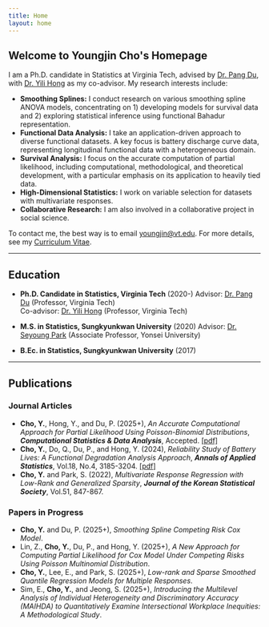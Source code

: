 ```yaml
---
title: Home
layout: home
---
```


## Welcome to Youngjin Cho's Homepage

I am a Ph.D. candidate in Statistics at Virginia Tech, advised by [Dr. Pang Du](https://pangdu3a.github.io/), with [Dr. Yili Hong](https://scholar.google.com/citations?user=jIJnyHMAAAAJ&hl=en) as my co-advisor. My research interests include:

- **Smoothing Splines:** I conduct research on various smoothing spline ANOVA models, concentrating on 1) developing models for survival data and 2) exploring statistical inference using functional Bahadur representation.
- **Functional Data Analysis:** I take an application-driven approach to diverse functional datasets. A key focus is battery discharge curve data, representing longitudinal functional data with a heterogeneous domain.
- **Survival Analysis:** I focus on the accurate computation of partial likelihood, including computational, methodological, and theoretical development, with a particular emphasis on its application to heavily tied data.
- **High-Dimensional Statistics:** I work on variable selection for datasets with multivariate responses.
- **Collaborative Research:** I am also involved in a collaborative project in social science.  

To contact me, the best way is to email [youngjin@vt.edu](mailto:youngjin@vt.edu). For more details, see my [Curriculum Vitae](CV_Youngjin_Cho.pdf).

---

## Education

- **Ph.D. Candidate in Statistics, Virginia Tech** (2020-) 
  Advisor: [Dr. Pang Du](https://pangdu3a.github.io/) (Professor, Virginia Tech)  
  Co-advisor: [Dr. Yili Hong](https://scholar.google.com/citations?user=jIJnyHMAAAAJ&hl=en) (Professor, Virginia Tech)  

- **M.S. in Statistics, Sungkyunkwan University** (2020) 
  Advisor: [Dr. Seyoung Park](https://sites.google.com/view/seyoungpark/home) (Associate Professor, Yonsei University)  

- **B.Ec. in Statistics, Sungkyunkwan University** (2017)

---

## Publications

### Journal Articles
- **Cho, Y.**, Hong, Y., and Du, P. (2025+), *An Accurate Computational Approach for Partial Likelihood Using Poisson-Binomial Distributions*, ***Computational Statistics & Data Analysis***, Accepted. [[pdf]](arxivlink) 
- **Cho, Y.**, Do, Q., Du, P., and Hong, Y. (2024), *Reliability Study of Battery Lives: A Functional Degradation Analysis Approach*, ***Annals of Applied Statistics***, Vol.18, No.4, 3185-3204. [[pdf]](https://arxiv.org/pdf/2212.05515)  
- **Cho, Y.** and Park, S. (2022), *Multivariate Response Regression with Low-Rank and Generalized Sparsity*, ***Journal of the Korean Statistical Society***, Vol.51, 847-867. 

### Papers in Progress
- **Cho, Y.** and Du, P. (2025+), *Smoothing Spline Competing Risk Cox Model*.  
- Lin, Z., **Cho, Y.**, Du, P., and Hong, Y. (2025+), *A New Approach for Computing Partial Likelihood for Cox Model Under Competing Risks Using Poisson Multinomial Distribution*.  
- **Cho, Y.**, Lee, E., and Park, S. (2025+), *Low-rank and Sparse Smoothed Quantile Regression Models for Multiple Responses*.  
- Sim, E., **Cho, Y.**, and Jeong, S. (2025+), *Introducing the Multilevel Analysis of Individual Heterogeneity and Discriminatory Accuracy (MAIHDA) to Quantitatively Examine Intersectional Workplace Inequities: A Methodological Study*. 
